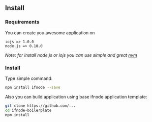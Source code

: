 ## Install

### Requirements

You can create you awesome application on

    iojs => 1.0.0
    node.js => 0.10.0

*Note: for install node.js or iojs you can use simple and great [nvm](https://github.com/creationix/nvm)*

### Install

Type simple command:

```bash
npm install ifnode --save
```

Also you can build application using base ifnode application template:

```bash
git clone https://github.com/...
cd ifnode-boilerplate
npm install
```